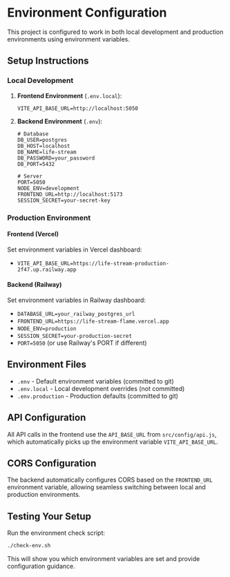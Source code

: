 # Environment Configuration

This project is configured to work in both local development and production environments using environment variables.

## Setup Instructions

### Local Development

1. **Frontend Environment** (`.env.local`):

   ```env
   VITE_API_BASE_URL=http://localhost:5050
   ```

2. **Backend Environment** (`.env`):

   ```env
   # Database
   DB_USER=postgres
   DB_HOST=localhost
   DB_NAME=life-stream
   DB_PASSWORD=your_password
   DB_PORT=5432

   # Server
   PORT=5050
   NODE_ENV=development
   FRONTEND_URL=http://localhost:5173
   SESSION_SECRET=your-secret-key
   ```

### Production Environment

#### Frontend (Vercel)

Set environment variables in Vercel dashboard:

- `VITE_API_BASE_URL=https://life-stream-production-2f47.up.railway.app`

#### Backend (Railway)

Set environment variables in Railway dashboard:

- `DATABASE_URL=your_railway_postgres_url`
- `FRONTEND_URL=https://life-stream-flame.vercel.app`
- `NODE_ENV=production`
- `SESSION_SECRET=your-production-secret`
- `PORT=5050` (or use Railway's PORT if different)

## Environment Files

- `.env` - Default environment variables (committed to git)
- `.env.local` - Local development overrides (not committed)
- `.env.production` - Production defaults (committed to git)

## API Configuration

All API calls in the frontend use the `API_BASE_URL` from `src/config/api.js`, which automatically picks up the environment variable `VITE_API_BASE_URL`.

## CORS Configuration

The backend automatically configures CORS based on the `FRONTEND_URL` environment variable, allowing seamless switching between local and production environments.

## Testing Your Setup

Run the environment check script:

```bash
./check-env.sh
```

This will show you which environment variables are set and provide configuration guidance.
